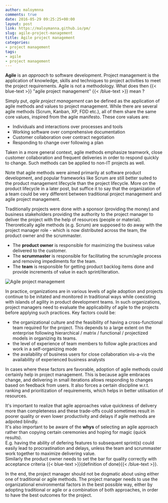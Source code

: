 ```yaml
---
author: maloymnna
comments: true
date: 2016-05-29 09:25:25+00:00
layout: post
link: https://maloymanna.github.io/pm/
slug: agile-project-management
title: Agile project management
categories:
- project management
tags:
- agile
- project management
---
```


**Agile** is an _approach_ to software development. Project management is the application of knowledge, skills and techniques to project activities to meet the project requirements. Agile is not a methodology. What does then {{< blue-text >}} "agile project management" {{< /blue-text >}} mean ?

Simply put, _agile project management_ can be defined as the application of agile methods and values to project management. While there are several agile methods (Scrum, Kanban, XP, FDD etc.), all of them share the same core values, inspired from the agile manifesto. These core values are:

- Individuals and interactions over processes and tools
- Working software over comprehensive documentation
- Customer collaboration over contract negotiation
- Responding to change over following a plan

Taken in a more general context, agile methods emphasize teamwork, close customer collaboration and frequent deliveries in order to respond quickly to change. Such methods can be applied to non-IT projects as well.

Note that agile methods were aimed primarily at software product development, and popular frameworks like Scrum are still better suited to the product management lifecycle than the project lifecycle. More on the product lifecycle in a later post, but suffice it to say that the organization of a team could be very different between traditional project management and agile project management.

Traditionally projects were done with a sponsor (providing the money) and business stakeholders providing the authority to the project manager to deliver the project with the help of resources (people or material). Theroretically agile methods (e.g. Scrum) are supposed to do away with the project manager role - which is now distributed across the team, the product owner and the scrummaster. 

- The **product owner** is responsible for maximizing the business value delivered to the customer. 
- The **scrummaster** is responsible for facilitating the scrum/agile process and removing impediments for the team.
- The **team** is responsible for getting product backlog items done and provide increments of value in each sprint/iteration.

![Agile project management](/pm/agile-project-management.png?w=300)

In practice, organizations are in various levels of agile adoption and projects continue to be initated and monitored in traditional ways while coexisting with islands of agility in product development teams. In such organizations, project managers need to evaluate the applicability of agile to the projects before applying such practices. Key factors could be:

- the organizational culture and the feasibility of having a cross-functional team required for the project. This depends to a large extent on the enterprise following hierarchical / matrix / functional / projectized models in organizing its teams.
- the level of experience of team members to follow agile practices and work in a self-organizing mode
- the availability of business users for close collaboration vis-a-vis the availability of experienced business analysts

In cases where these factors are favorable, adoption of agile methods could certainly help in project management. This is because agile embraces change, and delivering in small iterations allows responding to changes based on feedback from users. It also forces a certain discipline w.r.t. ranking and prioritization of requirements, which helps in better utilisation of resources. 

It's important to realize that agile approaches value quickness of delivery more than completeness and these trade-offs could sometimes result in poorer quality or even lower productivity and delays if agile methods are adpoted blindly.  
It's also important to be aware of the **whys** of selecting an agile approach rather than copying certain ceremonies and hoping for magic (quick results).  
E.g. having the ability of defering features to subsequent sprint(s) could easily lead to procrastination and delays, unless the team and scrummaster work together to maximize delivering value.  
Similarly the product owner needs to set the bar for quality correctly with acceptance criteria {{< blue-text >}}(definition of done){{< /blue-text >}}. 

In the end, the project manager should not be dogmatic about using either one of traditional or agile methods. The project manager needs to use the organizational environmental factors in the best possible way, either by adopting traditional or agile or a combination of both approaches, in order to have the best outcomes for the project. 

